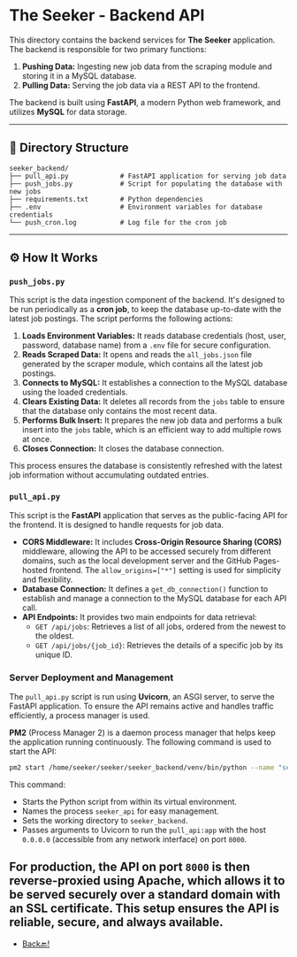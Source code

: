 # The Seeker - Backend API

This directory contains the backend services for **The Seeker** application. The backend is responsible for two primary functions:

1.  **Pushing Data:** Ingesting new job data from the scraping module and storing it in a MySQL database.
2.  **Pulling Data:** Serving the job data via a REST API to the frontend.

The backend is built using **FastAPI**, a modern Python web framework, and utilizes **MySQL** for data storage.

-----

## 📂 Directory Structure

```
seeker_backend/
├── pull_api.py             # FastAPI application for serving job data
├── push_jobs.py            # Script for populating the database with new jobs
├── requirements.txt        # Python dependencies
├── .env                    # Environment variables for database credentials
└── push_cron.log           # Log file for the cron job
```

-----

## ⚙️ How It Works

### **`push_jobs.py`**

This script is the data ingestion component of the backend. It's designed to be run periodically as a **cron job**, to keep the database up-to-date with the latest job postings. The script performs the following actions:

1.  **Loads Environment Variables:** It reads database credentials (host, user, password, database name) from a `.env` file for secure configuration.
2.  **Reads Scraped Data:** It opens and reads the `all_jobs.json` file generated by the scraper module, which contains all the latest job postings.
3.  **Connects to MySQL:** It establishes a connection to the MySQL database using the loaded credentials.
4.  **Clears Existing Data:** It deletes all records from the `jobs` table to ensure that the database only contains the most recent data.
5.  **Performs Bulk Insert:** It prepares the new job data and performs a bulk insert into the `jobs` table, which is an efficient way to add multiple rows at once.
6.  **Closes Connection:** It closes the database connection.

This process ensures the database is consistently refreshed with the latest job information without accumulating outdated entries.

### **`pull_api.py`**

This script is the **FastAPI** application that serves as the public-facing API for the frontend. It is designed to handle requests for job data.

  * **CORS Middleware:** It includes **Cross-Origin Resource Sharing (CORS)** middleware, allowing the API to be accessed securely from different domains, such as the local development server and the GitHub Pages-hosted frontend. The `allow_origins=["*"]` setting is used for simplicity and flexibility.
  * **Database Connection:** It defines a `get_db_connection()` function to establish and manage a connection to the MySQL database for each API call.
  * **API Endpoints:** It provides two main endpoints for data retrieval:
      * `GET /api/jobs`: Retrieves a list of all jobs, ordered from the newest to the oldest.
      * `GET /api/jobs/{job_id}`: Retrieves the details of a specific job by its unique ID.

### **Server Deployment and Management**

The `pull_api.py` script is run using **Uvicorn**, an ASGI server, to serve the FastAPI application. To ensure the API remains active and handles traffic efficiently, a process manager is used.

**PM2** (Process Manager 2) is a daemon process manager that helps keep the application running continuously. The following command is used to start the API:

```bash
pm2 start /home/seeker/seeker/seeker_backend/venv/bin/python --name "seeker_api" --cwd "/home/seeker/seeker/seeker_backend/" -- /home/seeker/seeker/seeker_backend/venv/bin/uvicorn pull_api:app --host 0.0.0.0 --port 8000
```

This command:

  * Starts the Python script from within its virtual environment.
  * Names the process `seeker_api` for easy management.
  * Sets the working directory to `seeker_backend`.
  * Passes arguments to Uvicorn to run the `pull_api:app` with the host `0.0.0.0` (accessible from any network interface) on port `8000`.

For production, the API on port `8000` is then **reverse-proxied** using **Apache**, which allows it to be served securely over a standard domain with an **SSL certificate**. This setup ensures the API is reliable, secure, and always available.
---
* [Back🔙!](https://github.com/Ray743/The-Seeker/blob/master/Readme.md)

